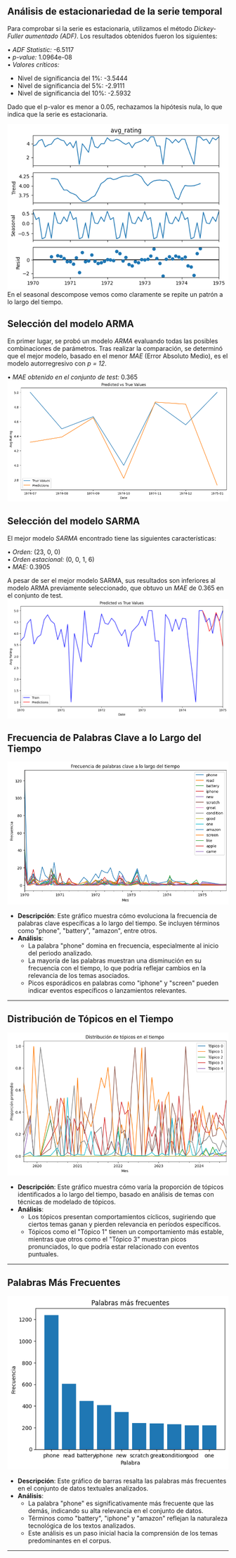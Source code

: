 ## Análisis de estacionariedad de la serie temporal

Para comprobar si la serie es estacionaria, utilizamos el método *Dickey-Fuller aumentado (ADF)*. Los resultados obtenidos fueron los siguientes:

•⁠  ⁠*ADF Statistic:* -6.5117  
•⁠  ⁠*p-value:* 1.0964e-08  
•⁠  ⁠*Valores críticos:*  
  - Nivel de significancia del 1%: -3.5444  
  - Nivel de significancia del 5%: -2.9111  
  - Nivel de significancia del 10%: -2.5932  

Dado que el p-valor es menor a 0.05, rechazamos la hipótesis nula, lo que indica que la serie es estacionaria.

![Descomposición estacional](seasonal_descompose.png)
En el seasonal descompose vemos como claramente se repite un patrón a lo largo del tiempo.

## Selección del modelo ARMA

En primer lugar, se probó un modelo *ARMA* evaluando todas las posibles combinaciones de parámetros. Tras realizar la comparación, se determinó que el mejor modelo, basado en el menor *MAE* (Error Absoluto Medio), es el modelo autorregresivo con *p = 12*.

•⁠  ⁠*MAE obtenido en el conjunto de test:* 0.365
![Predicción Arma](arima.png)

## Selección del modelo SARMA

El mejor modelo *SARMA* encontrado tiene las siguientes características:

•⁠  ⁠*Orden:* (23, 0, 0)  
•⁠  ⁠*Orden estacional:* (0, 0, 1, 6)  
•⁠  ⁠*MAE:* 0.3905  

A pesar de ser el mejor modelo SARMA, sus resultados son inferiores al modelo ARMA previamente seleccionado, que obtuvo un *MAE* de 0.365 en el conjunto de test.
![Predicción Sarma](Sarma.png)


## Frecuencia de Palabras Clave a lo Largo del Tiempo
![Frecuencia de Palabras Clave](1.png)

- **Descripción**: Este gráfico muestra cómo evoluciona la frecuencia de palabras clave específicas a lo largo del tiempo. Se incluyen términos como "phone", "battery", "amazon", entre otros.
- **Análisis**:
  - La palabra "phone" domina en frecuencia, especialmente al inicio del periodo analizado.
  - La mayoría de las palabras muestran una disminución en su frecuencia con el tiempo, lo que podría reflejar cambios en la relevancia de los temas asociados.
  - Picos esporádicos en palabras como "iphone" y "screen" pueden indicar eventos específicos o lanzamientos relevantes.

---

## Distribución de Tópicos en el Tiempo
![Distribución de Tópicos](2.png)

- **Descripción**: Este gráfico muestra cómo varía la proporción de tópicos identificados a lo largo del tiempo, basado en análisis de temas con técnicas de modelado de tópicos.
- **Análisis**:
  - Los tópicos presentan comportamientos cíclicos, sugiriendo que ciertos temas ganan y pierden relevancia en períodos específicos.
  - Tópicos como el "Tópico 1" tienen un comportamiento más estable, mientras que otros como el "Tópico 3" muestran picos pronunciados, lo que podría estar relacionado con eventos puntuales.

---

## Palabras Más Frecuentes
![Palabras Más Frecuentes](3.png)

- **Descripción**: Este gráfico de barras resalta las palabras más frecuentes en el conjunto de datos textuales analizados.
- **Análisis**:
  - La palabra "phone" es significativamente más frecuente que las demás, indicando su alta relevancia en el conjunto de datos.
  - Términos como "battery", "iphone" y "amazon" reflejan la naturaleza tecnológica de los textos analizados.
  - Este análisis es un paso inicial hacia la comprensión de los temas predominantes en el corpus.

---
